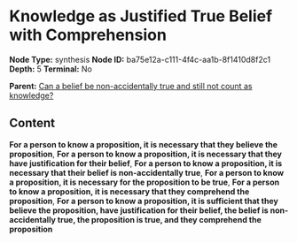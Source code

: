 # Knowledge as Justified True Belief with Comprehension

**Node Type:** synthesis
**Node ID:** ba75e12a-c111-4f4c-aa1b-8f1410d8f2c1
**Depth:** 5
**Terminal:** No

**Parent:** [Can a belief be non-accidentally true and still not count as knowledge?](can-a-belief-be-non-accidentally-true-and-still-not-count-as-knowledge-antithesis-1b7024e4-b44d-4fa5-9ae7-3912a29b4dd7.md)

## Content

**For a person to know a proposition, it is necessary that they believe the proposition**, **For a person to know a proposition, it is necessary that they have justification for their belief**, **For a person to know a proposition, it is necessary that their belief is non-accidentally true**, **For a person to know a proposition, it is necessary for the proposition to be true**, **For a person to know a proposition, it is necessary that they comprehend the proposition**, **For a person to know a proposition, it is sufficient that they believe the proposition, have justification for their belief, the belief is non-accidentally true, the proposition is true, and they comprehend the proposition**
